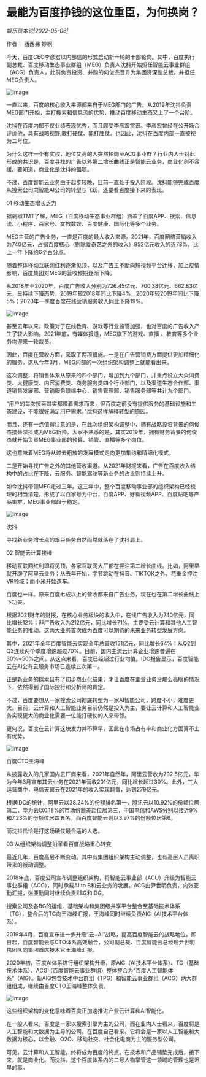 # 最能为百度挣钱的这位重臣，为何换岗？

*娱乐资本论|2022-05-06|*

作者｜ 西西弗 妙啊

今天，百度CEO李彦宏以内部信的形式启动新一轮的干部轮岗。其中，百度执行副总裁、百度移动生态事业群组（MEG）负责人沈抖开始担任智能云事业群组（ACG）负责人，此前负责投资、并购的何俊杰晋升为集团资深副总裁，并担任MEG负责人。

![Image](https://p3.toutiaoimg.com/origin/tos-cn-i-qvj2lq49k0/69e0937fa6864b88a3363909cfb0f82c?from=pc)

一直以来，百度的核心收入来源都来自于MEG部门的广告。从2019年沈抖负责MEG部门开始，主打搜索和信息流的优势，推动百度移动生态又上了一个台阶。

沈抖在百度内部不仅业绩表现优秀，而且颇受李彦宏赏识。李彦宏曾经在公开场合评价他，具有战略视野,敢打硬仗、能打胜仗。也因此，沈抖在百度内部一直被视为二号位。

为什么这样一个有实权，地位又高的人突然轮岗至ACG事业群？行业内人士对此形成的共识是，百度寻找的广告以外第二增长曲线正是智能云业务，商业化刻不容缓。要知道，商业化是沈抖的强项。

不过，百度智能云业务由于起步较晚，目前一直处于投入阶段。沈抖能够完成百度从搜索公司向智能AI公司的转型与飞跃，还要看百度接下来的表现。

01 移动生态增长乏力

据剁椒TMT了解，MEG（百度移动生态事业群组）涵盖了百度APP、搜索、信息流、小程序、百家号、文教数娱、百度健康、国际化等多个业务。

MEG主营的广告业务，一直是百度的最大收入来源。2021年，百度网络营销收入为740亿元，占据百度核心（剔除爱奇艺之外的收入）952亿元收入的近78%，比上一年下降约6个百分点。

随着整体移动互联网红利逐渐见顶，以及广告主不断向短视频平台迁移，加上疫情影响，百度集团对MEG的营收预期逐渐下降。

从2018年至2020年，百度广告收入分别为726.45亿元、700.38亿元、662.83亿元，呈持续下降态势，2019年较2018年同比下降4%，2020年较2019年同比下降5%；2020年一季度百度在线营销服务收入同比下降19%。

![Image](https://p3.toutiaoimg.com/origin/tos-cn-i-qvj2lq49k0/19e2532927934cb58dcf123a7bf89891?from=pc)

甚至去年以来，政策对于在线教育、游戏等行业监管加强，也对百度的广告收入产生了较大影响。2021年底，有媒体报道，MEG旗下的游戏、直播 、教育等多个业务均迎来一轮裁员。

因此，百度在营收方面，采取了两项措施。一是在广告营销费方面提供更加精细化的服务。这从今年3月，MEG内部的一次组织架构调整上就能看出来。

这次调整，将销售体系从原来的四个部门，增加到九个部门，并重点设立大众消费类、大健康类、内容消费类、商务服务类四个行业部门，以及渠道生态合作部、渠道销售发展部、营销服务联络中心、销售管理部、销售服务部等共计九个部门。

“用户的每次搜索其实都带着需求而来，但百度之前没有提供服务的基础设施和生态建设，不能很好满足用户需求。”沈抖这样解释转型的原因。

而且，还有一点值得注意的是，在此次组织架构调整中，拥有战略投资背景的何俊杰接替深抖成为MEG新帅。大家不熟悉的是，其实2019年，拥有财务背景的何俊杰就开始负责MEG事业部的预算、销管、直播等多个岗位。

这也意味着MEG将从过去粗放的发展模式走向更加集约和精细化模式。

二是开始寻找广告之外的其他营收渠道。从2021年财报来看，广告在百度收入结构中的占比在下降，云服务、智能驾驶等新业务的占比则持续上升。

如今沈抖带领MEG走过三年。这三年中，整个百度移动事业部的组织架构已经梳理的相当清楚，形成了以百家号为中台，百度APP、好看视频APP、百度贴吧等产品集群。MEG事业部趋于稳定。

![Image](https://p3.toutiaoimg.com/origin/tos-cn-i-qvj2lq49k0/e405c97dde8f4789bdc6013edc20e86f?from=pc)

沈抖

寻找新业务增长点的艰巨任务自然而然就落在了沈抖肩上。

02 智能云计算接棒

移动互联网红利即将见顶，各家互联网大厂都在押注第二增长曲线。比如，阿里早就开辟了阿里云业务；从去年开始，字节跳动在抖音、TIKTOK之外，花重金押注VR领域；而小米开始造车。

百度也一样。原来百度七成以上的营收都来自广告业务，现在也在第二增长曲线上下功夫。

根据2021财年的财报，在核心业务板块的收入中，在线广告收入为740亿元，同比增长12%；非广告收入为212亿元，同比增长71%，主要受云计算和其他人工智能业务的推动。这两大业务首次成为百度可以期待的未来业务转型发展方向。

其中，2021年全年百度智能云实现全年总营收151亿元，同比增长64%；从Q2到Q3连续两个季度增速超过70%。目前，国内主流云计算企业增速普遍在30%~50%之间。从这点来看，百度已经超过行业均值。IDC报告显示，百度智能云在AI公有云服务市场已连续五次第一。

正是新业务的探索且有了初步商业化结果，才让百度在主营业务没那么亮眼的情况下，依然得到了国际投行和分析师的肯定。

不过，百度要想从一家搜索公司彻底转型为一家AI智能公司，跨度不小，难度更大。目前，云计算和人工智能业务目前仍然是投入为主，要让云计算和人工智能业务实现更大的商业化需要一位能打硬仗的人来带领。

更何况，百度在云计算这块发力并不算早，因此在市场占有率和商业化方面算不上有优势。

![Image](https://p3.toutiaoimg.com/origin/tos-cn-i-qvj2lq49k0/76999f8bbe084048a55a2c1a878f5e14?from=pc)

百度CTO王海峰

从披露收入的几家国内云厂商来看，2021年自然年，阿里云营收为792.5亿元，华为今年3月宣布其云业务在2021年营收201亿元，同比增长超过30%。此外，三大运营商中，电信天翼云在2021年的收入实现翻番，达到279亿元。

根据IDC的统计，阿里云以38.24%的份额排名第一，腾讯云以10.92%的份额位居第二，华为云以0.18%的市场份额差距位居第三，中国电信和AWS分别以接近9%和7.23%的份额位居四五名，而百度智能云则以3.97%的份额位居第6。

而沈抖恰恰是打这场硬仗最合适的人选。

03 从组织架构调整沿革看百度战略重心转变

最近几年，百度高层不断变动。其中有集团组织架构主动调整，也有高层人员离职带来的被动调整。

2018年底，百度公司宣布调整组织架构，将智能云事业部（ACU）升级为智能云事业群组（ACG），同时承载AI to B和云业务的发展。ACG由尹世明负责，向张亚勤汇报，张亚勤同时继续负责EBG和IDG。

搜索公司及各BG的运维、基础架构和集团级共享平台整合至基础技术体系（TG），整合后的TG向王海峰汇报，王海峰同时继续负责AIG（AI技术平台体系）。

2019年4月，百度宣布进一步升级“云+AI”战略，提高百度智能云的战略地位。即日起，百度智能云与CTO体系高效融合，公司副总裁、百度智能云总经理尹世明携团队向集团首席技术官王海峰汇报。

2020年初，百度AI体系进行组织架构升级，原AIG（AI技术平台体系）、TG（基础技术体系）、ACG（百度智能云事业群组）整体整合为“百度人工智能体系”（AIG）。新AIG包含技术中台群组（TPG）和智能云事业群组（ACG）两大群组组成，继续由百度CTO王海峰整体负责。

![Image](https://p3.toutiaoimg.com/origin/tos-cn-i-qvj2lq49k0/47716b3bd7cb40f7bd9f1b3fc9b1a2e1?from=pc)

这些组织架构的变化意味着百度正加速推进产业云计算和AI智能化。

在一般人看来，百度是一家以搜索引擎为主的公司，而在业内人士看来，百度将是人工智能和大数据为主导的公司。在百度自己看来，它将会是一家以人工智能和大数据为核心，以金融、O2O、移动社交、社会化电商为主的服务型公司。

可见，云计算和人工智能，终将成为百度的终点。在技术和产品铺垫完成后，接下来，就是商业化。而沈抖，这个百度体系内的二号人物掌管这一领域的管理也是迟早的事。

